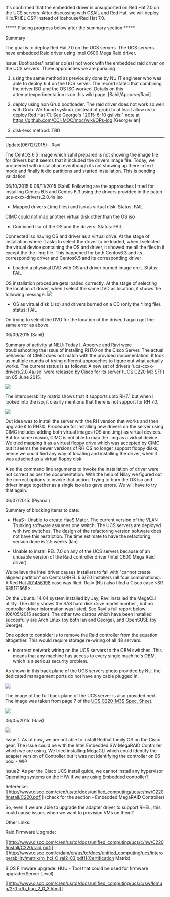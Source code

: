 It's confirmed that the embedded driver is unsupported on Red Hat 7.0 on the UCS servers. After discussing with CSAIL and Red Hat, we will deploy Kilo/RHEL OSP instead of Icehouse/Red Hat 7.0. 

***** Placing progress below after the summary section *****

Summary

The goal is to deploy Red Hat 7.0 on the UCS servers. The UCS servers have embedded Raid driver using Intel C600 Mega Raid driver.
 
Issue: Bootloader/installer do(es) not work with the embedded raid driver on the UCS servers.
Three approaches we are pursuing 

1. using the same method as previously done by NU IT engineer who was able to deploy 6.4 on the UCS server. The record stated that combining the driver ISO and the OS ISO worked. Details on this attempt/experimentation is on this wiki page. [Sahil/Apoorve/Ravi]

2. deploy using non Grub bootloader. The raid driver does not work so well with Grub. We found syslinux (instead of grub) to at least allow us to deploy Red Hat 7.1. See George's "2015-6-10 gsilvis:" note at https://github.com/CCI-MOC/moc/wiki/OPs-log [George/Ian]

3. disk-less method. TBD


**********
Update(06/12/2015) - Ravi

The CentOS 6.5 Image which sahil prepared is not showing the image file for drivers but it seems that it included the drivers image file. Today, we proceeded with installation eventhough its not showing up there in text mode and finally it did partitions and started installation. This is pending validation.


06/10/2015 & 06/11/2015 (Sahil)
Following are the approaches I tried for installing Centos 6.5 and Centos 6.3 using the drivers provided in the patch ucs-cxxx-drivers.2.0.4a.iso

*  Mapped drivers (.img files) and iso as virtual disk. Status: FAIL

CIMC could not map another virtual disk other than the OS iso

* Combined iso of the OS and the drivers. Status: FAIL

Connected iso having OS and driver as a virtual drive.
At the stage of installation where it asks to select the driver to be loaded, when I selected the virtual device containing the OS and driver,
it showed me all the files in it except the the <driver>.img file.
This happened for both Centos6.3 and its corresponding driver and Centos6.5 and its corresponding driver

* Loaded a physical DVD with OS and driver burned image on it. Status: FAIL

OS installation procedure gets loaded correctly.
At the stage of selecting the location of driver, when I select the same DVD as location, it shows the following message.
![](_static/selectDvdFordriver.png)

* OS as virtual disk (.iso) and drivers burned on  a CD (only the *.img file). status: FAIL

On trying to select the DVD for the location of the driver, I again got the same error as above.



06/09/2015 (Sahil)

Summary of activity at NEU:
Today I, Apoorve and Ravi were troubleshooting the issue of installing RH7.0 on the Cisco Server. 
The actual behaviour of CIMC does not match with the provided documentation. It took us multiple rounds of trying different approaches to figure out what actually works. 
The current status is as follows:
A new set of drivers 'ucs-cxxx-drivers.2.0.4a.iso' were released by Cisco for its server (UCS C220 M3 SFF) on 05 June 2015. 

![](_static/NewDriverRelease.png)


The interoperability matrix shows that it supports upto RH7.1 but when I looked into the iso, it clearly mentions that there is not support for RH 7.0. 

![](_static/SupportInfo-newDriver.png)

Out idea was to install the server with the RH version that works and then upgrade it to RH7.0. 
Procedure for installing new drivers on the server using CIMC includes adding both virtual images (OS and <driver>.img) as virtual devices. But for some reason, CIMC is not able to map the <dirver>.img as a virtual device. We tried mapping it as a virtual floppy drive which was accepted by CIMC but it seems the newer versions of RH OS no longer support floppy disks, hence we could find any way of locating and installing the driver, when it was attached as a virtual floppy disk. 

Also the command line arguments to invoke the installation of driver were not correct as per the documentation. With the help of Nilay we figured out the correct options to invoke that action. 
Trying to burn the OS iso and driver image together as a single iso also gave errors. We will have to try that again. 


06/07/2015: (Piyanai)

Summary of blocking items to date:

* HaaS : Unable to create HaaS Mater. The current version of the VLAN Trunking software assumes one switch. The UCS servers are deployed with two switches. The design of the refactoring version software does not have this restriction. The time estimate to have the refactoring version done is 2.5 weeks (Ian). 

* Unable to install REL 7.0 on any of the UCS servers because of an unusable version of the Raid controller driver (Intel C600 Mega Raid driver)

We believe the Intel driver causes installers to fail with "cannot create aligned partition" on Centos/RHEL 6.6/7.0 installers (all four combinations). A Red Hat [#01456198](https://access.redhat.com/support/cases/#/case/01456198) case was filed. Rajiv (NU) also filed a Cisco case <SR 635171565>. 

On the Ubuntu 14.04 system installed by Jay, Ravi installed the MegaCLI utility. The utility shows the SAS hard disk drive model number <ST300MM0006>, but no controller driver information was listed. See Ravi's full report below (06/05/2015 section).  The other two distros which have been installed succesfully are Arch Linux (by both Ian and George), and OpenSUSE (by George).

One option to consider is to remove the Raid controller from the equation altogether. This would require storage re-wiring of all 48 servers. 

* Incorrect network wiring on the UCS servers to the OBM switches.  This means that any machine has access to every single machine's OBM, which is a serious security problem.

As shown in this back plane of the UCS servers photo provided by NU, the dedicated management ports do not have any cable plugged in. 

![](_static/UCSnetworkCabling.png)

The image of the full back plane of the UCS server is also provided next. The image was taken from page 7 of the [UCS C220-M3S Spec. Sheet]( https://www.cisco.com/c/dam/en/us/products/collateral/servers-unified-computing/ucs-c-series-rack-servers/C220M3_SFF_SpecSheet.pdf).

![](_static/Pg7ChassisRearViewUCS_C220-M3S.png)


06/05/2015: (Ravi)

![](_static/RaviMegaRaidScreenShot2.png)

Issue 1:
As of now, we are not able to install Redhat family OS on the Cisco gear. The issue could be with the Intel Embedded SW MegaRAID Controller which we are using. We tried installing MegaCLI which could identify the adapter version of Controller but it was not identifying the controller on 06 box. - WIP


Issue2:
As per the Cisco UCS install guide, we cannot install any hypervisor Operating systems on the H/W if we are using Embedded controller?

Reference:
[[http://www.cisco.com/c/en/us/td/docs/unified_computing/ucs/c/hw/C220/install/C220.pdf]]
 (check for the section - Embedded MegaRAID Controller)

So, even if we are able to upgrade the adapter driver to support RHEL, this could cause issues when we want to provision VMs on them?

 
Other Links:

Raid Firmware Upgrade:

[[http://www.cisco.com/c/en/us/td/docs/unified_computing/ucs/c/hw/C220/install/C220/raid.pdf]]
[[http://www.cisco.com/c/dam/en/us/td/docs/unified_computing/ucs/interoperability/matrix/m_hcl_C_rel2-03.pdf]](Certification Matrix)

BIOS Firmware upgrade:
HUU - Tool that could be used for firmware upgrade:(Server Level)

[[http://www.cisco.com/c/en/us/td/docs/unified_computing/ucs/c/sw/lomug/2-0-x/b_huu_2_0_3.html]]


